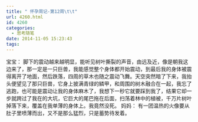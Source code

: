 ```yaml
---
title: " 怀孕周记-第12周\t\t"
url: 4260.html
id: 4260
categories:
  - 思考随笔
date: 2014-11-05 15:23:43
tags:
---
```


宝宝： 脚下的震动越来越明显，能听见树叶撕裂的声音，由远及近，像是朝我这边来了，那一定是一只巨兽，我能感觉整个身体都开始震动，到最后我的身体被震得离开了地面，然后跌落，四周的草木也随之震动飞舞。天空突然暗了下来，我抬头便望见了那只巨兽，它身上披满青绿的鳞甲，和周围的树木融合在一起，我忘了逃跑，也可能是震动让我的身体麻木了，我想下一秒它就要踩到我了，结果它却一步就跨过了我在的大坑，它巨大的尾巴拖在后面，扫荡着林中的植被，千万片树叶掉落下来，覆盖在我单薄的身体上。我竟然没死。 妈妈： 有一团温热的火像要从肚子里喷薄而出，又不是那么猛烈，只是蓄势待发着。